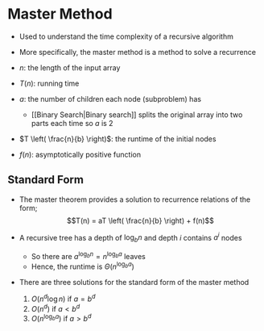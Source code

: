 # Master Method

- Used to understand the time complexity of a recursive algorithm
- More specifically, the master method is a method to solve a recurrence

- $n$: the length of the input array
- $T(n)$: running time
- $a$: the number of children each node (subproblem) has
	- [[Binary Search|Binary search]] splits the original array into two parts each time so *a* is 2
- $T \left( \frac{n}{b} \right)$: the runtime of the initial nodes
- $f(n)$: asymptotically positive function

## Standard Form
- The master theorem provides a solution to recurrence relations of the form;
$$T(n) = aT \left( \frac{n}{b} \right) + f(n)$$
- A recursive tree has a depth of $\log_b{n}$ and depth $i$ contains $a^i$ nodes
	- So there are $a^{\log_b{n}} = n^{\log_b{a}}$ leaves
	- Hence, the runtime is $\Theta(n^{\log_b{a}})$

- There are three solutions for the standard form of the master method
	1. $O(n^d\log{n}) \text{ if } a = b^d$
	2. $O(n^d) \text{ if } a \lt b^d$
	3. $O(n^{\log_b{a}}) \text{ if } a \gt b^d$
